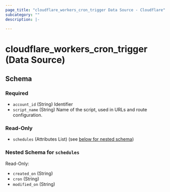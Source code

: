 ```yaml
---
page_title: "cloudflare_workers_cron_trigger Data Source - Cloudflare"
subcategory: ""
description: |-
  
---
```


# cloudflare_workers_cron_trigger (Data Source)




<!-- schema generated by tfplugindocs -->
## Schema

### Required

- `account_id` (String) Identifier
- `script_name` (String) Name of the script, used in URLs and route configuration.

### Read-Only

- `schedules` (Attributes List) (see [below for nested schema](#nestedatt--schedules))

<a id="nestedatt--schedules"></a>
### Nested Schema for `schedules`

Read-Only:

- `created_on` (String)
- `cron` (String)
- `modified_on` (String)


